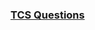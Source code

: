 <style>
        div.container-lg h1:first-of-type a {
            display: none;
          }
</style>

### [TCS Questions](https://devnamdev2003.github.io/md/question)